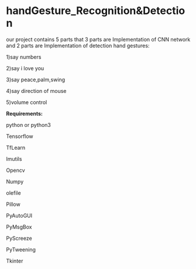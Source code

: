 # handGesture_Recognition&Detection
our project contains 5 parts that 3 parts are Implementation of CNN network and 2 parts are Implementation of detection hand gestures:

1)say numbers

2)say i love you

3)say peace,palm,swing

4)say direction of mouse

5)volume control


**Requirements:**

python or python3 

Tensorflow

TfLearn

Imutils

Opencv

Numpy

olefile

Pillow

PyAutoGUI

PyMsgBox

PyScreeze

PyTweening

Tkinter


